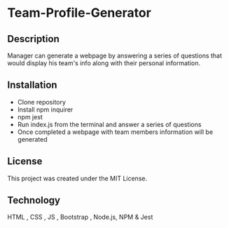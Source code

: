# Team-Profile-Generator

## Description
Manager can generate a webpage by answering a series of questions that would display his team's info along with their personal information.

## Installation
* Clone repository
* Install npm inquirer
* npm jest
* Run index.js from the terminal and answer a series of questions
* Once completed a webpage with team members information will be generated

## License
This project was created under the MIT License.

## Technology
 HTML , CSS , JS , Bootstrap , Node.js, NPM & Jest

